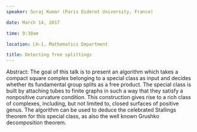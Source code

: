 ```yaml
---
speaker: Suraj Kumar (Paris Diderot University, France)

date: March 14, 2017

time: 9:30am

location: LH-1, Mathematics Department

title: Detecting free splittings
---
```


Abstract: The goal of this talk is to present an algorithm which takes a
compact square complex belonging to a special class as input and decides
whether its fundamental group splits as a free product. The special class
is built by attaching tubes to finite graphs in such a way that they
satisfy a nonpositive curvature condition. This construction gives rise to
a rich class of complexes, including, but not limited to, closed surfaces
of positive genus.
The algorithm can be used to deduce the celebrated Stallings theorem for
this special class, as also the well known Grushko decomposition theorem.
